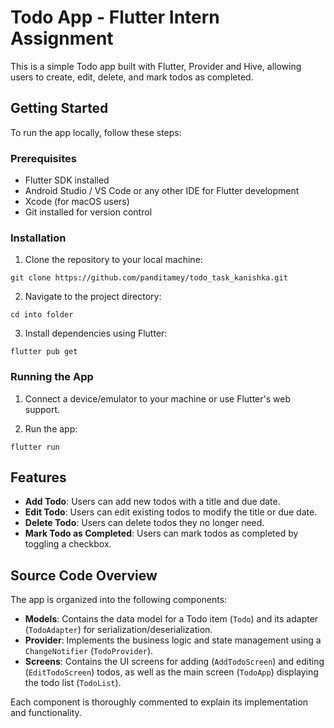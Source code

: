 
# Todo App - Flutter Intern Assignment

This is a simple Todo app built with Flutter, Provider and Hive, allowing users to create, edit, delete, and mark todos as completed.

## Getting Started

To run the app locally, follow these steps:

### Prerequisites

- Flutter SDK installed
- Android Studio / VS Code or any other IDE for Flutter development
- Xcode (for macOS users)
- Git installed for version control

### Installation

1. Clone the repository to your local machine:

```
git clone https://github.com/panditamey/todo_task_kanishka.git
```

2. Navigate to the project directory:

```
cd into folder
```

3. Install dependencies using Flutter:

```
flutter pub get
```

### Running the App

1. Connect a device/emulator to your machine or use Flutter's web support.

2. Run the app:

```
flutter run
```

## Features

- **Add Todo**: Users can add new todos with a title and due date.
- **Edit Todo**: Users can edit existing todos to modify the title or due date.
- **Delete Todo**: Users can delete todos they no longer need.
- **Mark Todo as Completed**: Users can mark todos as completed by toggling a checkbox.

## Source Code Overview

The app is organized into the following components:

- **Models**: Contains the data model for a Todo item (`Todo`) and its adapter (`TodoAdapter`) for serialization/deserialization.
- **Provider**: Implements the business logic and state management using a `ChangeNotifier` (`TodoProvider`).
- **Screens**: Contains the UI screens for adding (`AddTodoScreen`) and editing (`EditTodoScreen`) todos, as well as the main screen (`TodoApp`) displaying the todo list (`TodoList`).

Each component is thoroughly commented to explain its implementation and functionality.
